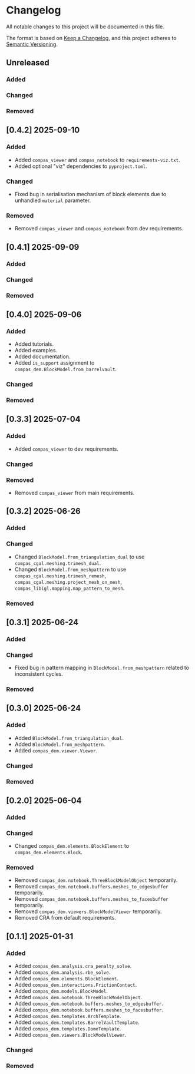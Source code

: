 # Changelog

All notable changes to this project will be documented in this file.

The format is based on [Keep a Changelog](https://keepachangelog.com/en/1.0.0/),
and this project adheres to [Semantic Versioning](https://semver.org/spec/v2.0.0.html).

## Unreleased

### Added

### Changed

### Removed


## [0.4.2] 2025-09-10

### Added

* Added `compas_viewer` and `compas_notebook` to `requirements-viz.txt`.
* Added optional "viz" dependencies to `pyproject.toml`.

### Changed

* Fixed bug in serialisation mechanism of block elements due to unhandled `material` parameter.

### Removed

* Removed `compas_viewer` and `compas_notebook` from dev requirements.


## [0.4.1] 2025-09-09

### Added

### Changed

### Removed


## [0.4.0] 2025-09-06

### Added

* Added tutorials.
* Added examples.
* Added documentation.
* Added `is_support` assignment to `compas_dem.BlockModel.from_barrelvault`.

### Changed

### Removed


## [0.3.3] 2025-07-04

### Added

* Added `compas_viewer` to dev requirements.

### Changed

### Removed

* Removed `compas_viewer` from main requirements.


## [0.3.2] 2025-06-26

### Added

### Changed

* Changed `BlockModel.from_triangulation_dual` to use `compas_cgal.meshing.trimesh_dual`.
* Changed `BlockModel.from_meshpattern` to use `compas_cgal.meshing.trimesh_remesh`, `compas_cgal.meshing.project_mesh_on_mesh`, `compas_libigl.mapping.map_pattern_to_mesh`.

### Removed


## [0.3.1] 2025-06-24

### Added

### Changed

* Fixed bug in pattern mapping in `BlockModel.from_meshpattern` related to inconsistent cycles.

### Removed


## [0.3.0] 2025-06-24

### Added

* Added `BlockModel.from_triangulation_dual`.
* Added `BlockModel.from_meshpattern`.
* Added `compas_dem.viewer.Viewer`.

### Changed

### Removed


## [0.2.0] 2025-06-04

### Added

### Changed

* Changed `compas_dem.elements.BlockElement` to `compas_dem.elements.Block`.

### Removed

* Removed `compas_dem.notebook.ThreeBlockModelObject` temporarily.
* Removed `compas_dem.notebook.buffers.meshes_to_edgesbuffer` temporarily.
* Removed `compas_dem.notebook.buffers.meshes_to_facesbuffer` temporarily.
* Removed `compas_dem.viewers.BlockModelViewer` temporarily.
* Removed CRA from default requirements.


## [0.1.1] 2025-01-31

### Added

* Added `compas_dem.analysis.cra_penalty_solve`.
* Added `compas_dem.analysis.rbe_solve`.
* Added `compas_dem.elements.BlockElement`.
* Added `compas_dem.interactions.FrictionContact`.
* Added `compas_dem.models.BlockModel`.
* Added `compas_dem.notebook.ThreeBlockModelObject`.
* Added `compas_dem.notebook.buffers.meshes_to_edgesbuffer`.
* Added `compas_dem.notebook.buffers.meshes_to_facesbuffer`.
* Added `compas_dem.templates.ArchTemplate`.
* Added `compas_dem.templates.BarrelVaultTemplate`.
* Added `compas_dem.templates.DomeTemplate`.
* Added `compas_dem.viewers.BlockModelViewer`.

### Changed

### Removed
